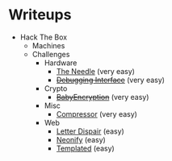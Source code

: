 # Writeups

- Hack The Box
  - Machines
  - Challenges
    - Hardware
      - [The Needle](hackthebox/challenges/the-needle.md) (very easy)
      - [~~Debugging Interface~~](hackthebox/challenges/debugging-interface.md) (very easy)
    - Crypto
      - [~~BabyEncryption~~](hackthebox/challenges/babyencryption.md) (very easy)
    - Misc
      - [Compressor](hackthebox/challenges/compressor.md) (very easy)
    - Web
      - [Letter Dispair](hackthebox/challenges/letter-dispair.md) (easy)
      - [Neonify](hackthebox/challenges/neonify.md) (easy)
      - [Templated](hackthebox/challenges/templated.md) (easy)
